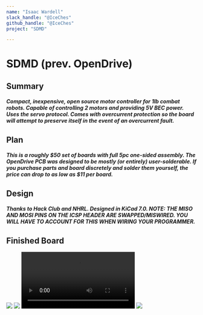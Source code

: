 ```yaml
---
name: "Isaac Wardell"
slack_handle: "@IceChes"
github_handle: "@IceChes"
project: "SDMD"

---
```


# SDMD (prev. OpenDrive)
## Summary
##### Compact, inexpensive, open source motor controller for 1lb combat robots. Capable of controlling 2 motors and providing 5V BEC power. Uses the servo protocol. Comes with overcurrent protection so the board will attempt to preserve itself in the event of an overcurrent fault.

## Plan
##### This is a roughly $50 set of boards with full 5pc one-sided assembly. The OpenDrive PCB was designed to be mostly (or entirely) user-solderable. If you purchase parts and board discretely and solder them yourself, the price can drop to as low as $11 per board.

## Design
##### Thanks to Hack Club and NHRL. Designed in KiCad 7.0. NOTE: THE MISO AND MOSI PINS ON THE ICSP HEADER ARE SWAPPED/MISWIRED. YOU WILL HAVE TO ACCOUNT FOR THIS WHEN WIRING YOUR PROGRAMMER.

## Finished Board

![](https://cloud-8fwacaxhc-hack-club-bot.vercel.app/0img_6434.jpg)
![](https://cloud-8fwacaxhc-hack-club-bot.vercel.app/1img_6432.jpg)
![](https://cloud-8fwacaxhc-hack-club-bot.vercel.app/2img_6369.mp4)
![](https://cloud-8fwacaxhc-hack-club-bot.vercel.app/3img_5757.jpg)
